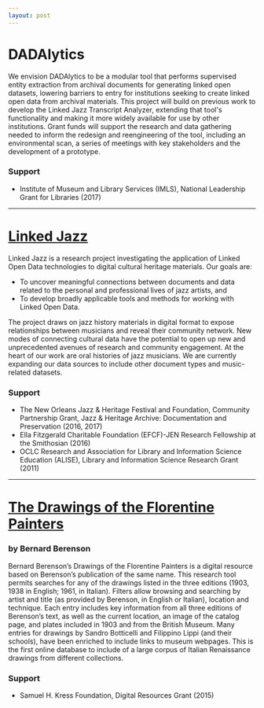 ```yaml
---
layout: post
---
```



# DADAlytics
We envision DADAlytics to be a modular tool that performs supervised entity extraction from archival documents for generating linked open datasets, lowering barriers to entry for institutions seeking to create linked open data from archival materials. This project will build on previous work to develop the Linked Jazz Transcript Analyzer, extending that tool's functionality and making it more widely available for use by other institutions. Grant funds will support the research and data gathering needed to inform the redesign and reengineering of the tool, including an environmental scan, a series of meetings with key stakeholders and the development of a prototype.

### Support
+ Institute of Museum and Library Services (IMLS), National Leadership Grant for Libraries (2017)

---

# [Linked Jazz](https://linkedjazz.org/)
Linked Jazz is a research project investigating the application of Linked Open Data technologies to digital cultural heritage materials. Our goals are:

+ To uncover meaningful connections between documents and data related to the personal and professional lives of jazz artists, and
+ To develop broadly applicable tools and methods for working with Linked Open Data.

The project draws on jazz history materials in digital format to expose relationships between musicians and reveal their community network. New modes of connecting cultural data have the potential to open up new and unprecedented avenues of research and community engagement. At the heart of our work are oral histories of jazz musicians. We are currently expanding our data sources to include other document types and music-related datasets.

### Support
+ The New Orleans Jazz & Heritage Festival and Foundation, Community Partnership Grant, Jazz & Heritage Archive: Documentation and Preservation (2016, 2017)
+ Ella Fitzgerald Charitable Foundation (EFCF)-JEN Research Fellowship at the Smithosian (2016)
+ OCLC Research and Association for Library and Information Science Education (ALISE), Library and Information Science Research Grant (2011)

---

# [The Drawings of the Florentine Painters](https://florentinedrawings.itatti.harvard.edu/)
### by Bernard Berenson
Bernard Berenson’s Drawings of the Florentine Painters is a digital resource based on Berenson’s publication of the same name. This research tool permits searches for any of the drawings listed in the three editions (1903, 1938 in English; 1961, in Italian). Filters allow browsing and searching by artist and title (as provided by Berenson, in English or Italian), location and technique. Each entry includes key information from all three editions of Berenson’s text, as well as the current location, an image of the catalog page, and plates included in 1903 and from the British Museum. Many entries for drawings by Sandro Botticelli and Filippino Lippi (and their schools), have been enriched to include links to museum webpages. This is the first online database to include of a large corpus of Italian Renaissance drawings from different collections.

### Support
+ Samuel H. Kress Foundation, Digital Resources Grant (2015)
